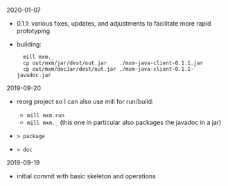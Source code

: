 2020-01-07

- 0.1.1: various fixes, updates, and adjustments to facilitate more rapid prototyping
- building:

        mill mxm._
        cp out/mxm/jar/dest/out.jar    ./mxm-java-client-0.1.1.jar
        cp out/mxm/docJar/dest/out.jar ./mxm-java-client-0.1.1-javadoc.jar 

2019-09-20

- reorg project so I can also use mill for run/build:
    - `mill mxm.run`
    - `mill mxm._`
      (this one in particular also packages the javadoc in a jar)

- `> package`
- `> doc`

2019-09-19

- initial commit with basic skeleton and operations
